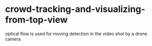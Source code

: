 # crowd-tracking-and-visualizing-from-top-view

optical flow is used for moving detection in the video shot by a drone camera
